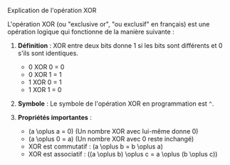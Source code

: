 Explication de l'opération XOR

L'opération XOR (ou "exclusive or", "ou exclusif" en français) est une opération logique qui fonctionne de la manière suivante :

1. **Définition** : XOR entre deux bits donne 1 si les bits sont différents et 0 s'ils sont identiques.
    - 0 XOR 0 = 0
    - 0 XOR 1 = 1
    - 1 XOR 0 = 1
    - 1 XOR 1 = 0

2. **Symbole** : Le symbole de l'opération XOR en programmation est `^`.

3. **Propriétés importantes** :
    - \(a \oplus a = 0\) (Un nombre XOR avec lui-même donne 0)
    - \(a \oplus 0 = a\) (Un nombre XOR avec 0 reste inchangé)
    - XOR est commutatif : \(a \oplus b = b \oplus a\)
    - XOR est associatif : \((a \oplus b) \oplus c = a \oplus (b \oplus c)\)
